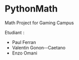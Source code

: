 # PythonMath

Math Project for Gaming Campus

Etudiant :
- Paul Ferran
- Valentin Gonon--Caetano
- Enzo Omani

